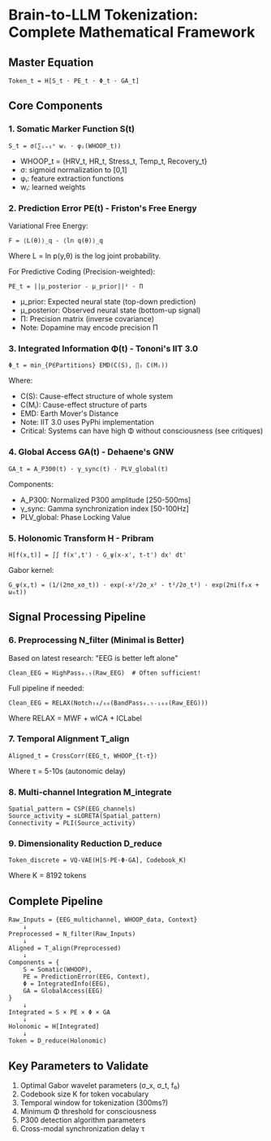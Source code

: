 # Brain-to-LLM Tokenization: Complete Mathematical Framework

## Master Equation
```
Token_t = H[S_t · PE_t · Φ_t · GA_t]
```

## Core Components

### 1. Somatic Marker Function S(t)
```
S_t = σ(∑ᵢ₌₁ⁿ wᵢ · φᵢ(WHOOP_t))
```
- WHOOP_t = {HRV_t, HR_t, Stress_t, Temp_t, Recovery_t}
- σ: sigmoid normalization to [0,1]
- φᵢ: feature extraction functions
- wᵢ: learned weights

### 2. Prediction Error PE(t) - Friston's Free Energy
Variational Free Energy:
```
F = ⟨L(θ)⟩_q - ⟨ln q(θ)⟩_q
```
Where L = ln p(y,θ) is the log joint probability.

For Predictive Coding (Precision-weighted):
```
PE_t = ||μ_posterior - μ_prior||² · Π
```
- μ_prior: Expected neural state (top-down prediction)
- μ_posterior: Observed neural state (bottom-up signal)
- Π: Precision matrix (inverse covariance)
- Note: Dopamine may encode precision Π

### 3. Integrated Information Φ(t) - Tononi's IIT 3.0
```
Φ_t = min_{P∈Partitions} EMD(C(S), ∏ᵢ C(Mᵢ))
```
Where:
- C(S): Cause-effect structure of whole system
- C(Mᵢ): Cause-effect structure of parts
- EMD: Earth Mover's Distance
- Note: IIT 3.0 uses PyPhi implementation
- Critical: Systems can have high Φ without consciousness (see critiques)

### 4. Global Access GA(t) - Dehaene's GNW
```
GA_t = A_P300(t) · γ_sync(t) · PLV_global(t)
```
Components:
- A_P300: Normalized P300 amplitude [250-500ms]
- γ_sync: Gamma synchronization index [50-100Hz]
- PLV_global: Phase Locking Value

### 5. Holonomic Transform H - Pribram
```
H[f(x,t)] = ∫∫ f(x',t') · G_ψ(x-x', t-t') dx' dt'
```
Gabor kernel:
```
G_ψ(x,t) = (1/(2πσ_xσ_t)) · exp(-x²/2σ_x² - t²/2σ_t²) · exp(2πi(f₀x + ω₀t))
```

## Signal Processing Pipeline

### 6. Preprocessing N_filter (Minimal is Better)
Based on latest research: "EEG is better left alone"
```
Clean_EEG = HighPass₀.₅(Raw_EEG)  # Often sufficient!
```
Full pipeline if needed:
```
Clean_EEG = RELAX(Notch₅₀/₆₀(BandPass₀.₅₋₁₀₀(Raw_EEG)))
```
Where RELAX = MWF + wICA + ICLabel

### 7. Temporal Alignment T_align
```
Aligned_t = CrossCorr(EEG_t, WHOOP_{t-τ})
```
Where τ = 5-10s (autonomic delay)

### 8. Multi-channel Integration M_integrate
```
Spatial_pattern = CSP(EEG_channels)
Source_activity = sLORETA(Spatial_pattern)
Connectivity = PLI(Source_activity)
```

### 9. Dimensionality Reduction D_reduce
```
Token_discrete = VQ-VAE(H[S·PE·Φ·GA], Codebook_K)
```
Where K = 8192 tokens

## Complete Pipeline
```
Raw_Inputs = {EEG_multichannel, WHOOP_data, Context}
    ↓
Preprocessed = N_filter(Raw_Inputs)
    ↓
Aligned = T_align(Preprocessed)
    ↓
Components = {
    S = Somatic(WHOOP),
    PE = PredictionError(EEG, Context),
    Φ = IntegratedInfo(EEG),
    GA = GlobalAccess(EEG)
}
    ↓
Integrated = S × PE × Φ × GA
    ↓
Holonomic = H[Integrated]
    ↓
Token = D_reduce(Holonomic)
```

## Key Parameters to Validate
1. Optimal Gabor wavelet parameters (σ_x, σ_t, f₀)
2. Codebook size K for token vocabulary
3. Temporal window for tokenization (300ms?)
4. Minimum Φ threshold for consciousness
5. P300 detection algorithm parameters
6. Cross-modal synchronization delay τ
